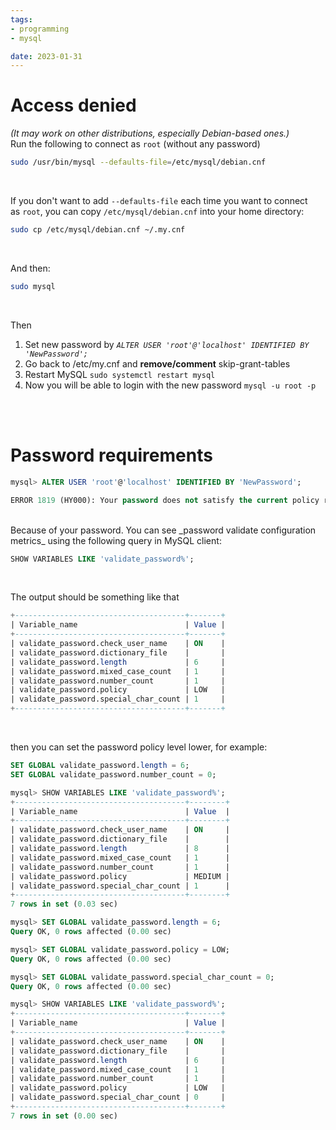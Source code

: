 ```yaml
---
tags: 
- programming
- mysql

date: 2023-01-31
---
```


# Access denied
_(It may work on other distributions, especially Debian-based ones.)_
</br>
Run the following to connect as `root` (without any password)
```bash
sudo /usr/bin/mysql --defaults-file=/etc/mysql/debian.cnf
```

</br>

If you don't want to add `--defaults-file` each time you want to connect as `root`, you can copy `/etc/mysql/debian.cnf` into your home directory:
```bash
sudo cp /etc/mysql/debian.cnf ~/.my.cnf
```

</br>

And then:
```bash
sudo mysql
```

</br>

Then
1.  Set new password by _`ALTER USER 'root'@'localhost' IDENTIFIED BY 'NewPassword';`_
2.  Go back to /etc/my.cnf and **remove/comment** skip-grant-tables
3.  Restart MySQL `sudo systemctl restart mysql`
4.  Now you will be able to login with the new password `mysql -u root -p`

</br>
</br>

# Password requirements
```sql
mysql> ALTER USER 'root'@'localhost' IDENTIFIED BY 'NewPassword';

ERROR 1819 (HY000): Your password does not satisfy the current policy requirements
```

</br>
Because of your password. You can see _password validate configuration metrics_ using the following query in MySQL client:

```sql
SHOW VARIABLES LIKE 'validate_password%';
```

</br>

The output should be something like that 
```sql
+--------------------------------------+-------+
| Variable_name                        | Value |
+--------------------------------------+-------+
| validate_password.check_user_name    | ON    |
| validate_password.dictionary_file    |       |
| validate_password.length             | 6     |
| validate_password.mixed_case_count   | 1     |
| validate_password.number_count       | 1     |
| validate_password.policy             | LOW   |
| validate_password.special_char_count | 1     |
+--------------------------------------+-------+
```

</br>

then you can set the password policy level lower, for example:
```sql
SET GLOBAL validate_password.length = 6;
SET GLOBAL validate_password.number_count = 0;
```



```sql
mysql> SHOW VARIABLES LIKE 'validate_password%';
+--------------------------------------+--------+
| Variable_name                        | Value  |
+--------------------------------------+--------+
| validate_password.check_user_name    | ON     |
| validate_password.dictionary_file    |        |
| validate_password.length             | 8      |
| validate_password.mixed_case_count   | 1      |
| validate_password.number_count       | 1      |
| validate_password.policy             | MEDIUM |
| validate_password.special_char_count | 1      |
+--------------------------------------+--------+
7 rows in set (0.03 sec)

mysql> SET GLOBAL validate_password.length = 6;
Query OK, 0 rows affected (0.00 sec)

mysql> SET GLOBAL validate_password.policy = LOW;
Query OK, 0 rows affected (0.00 sec)

mysql> SET GLOBAL validate_password.special_char_count = 0;
Query OK, 0 rows affected (0.00 sec)

mysql> SHOW VARIABLES LIKE 'validate_password%';
+--------------------------------------+-------+
| Variable_name                        | Value |
+--------------------------------------+-------+
| validate_password.check_user_name    | ON    |
| validate_password.dictionary_file    |       |
| validate_password.length             | 6     |
| validate_password.mixed_case_count   | 1     |
| validate_password.number_count       | 1     |
| validate_password.policy             | LOW   |
| validate_password.special_char_count | 0     |
+--------------------------------------+-------+
7 rows in set (0.00 sec)
```